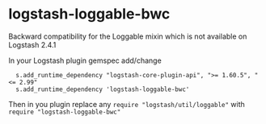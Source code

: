 # logstash-loggable-bwc
Backward compatibility for the Loggable mixin which is not available on Logstash 2.4.1

In your Logstash plugin gemspec add/change
```
  s.add_runtime_dependency "logstash-core-plugin-api", ">= 1.60.5", "<= 2.99"
  s.add_runtime_dependency 'logstash-loggable-bwc'
```
Then in you plugin replace any
`require "logstash/util/loggable"`
with
`require "logstash-loggable-bwc"`
